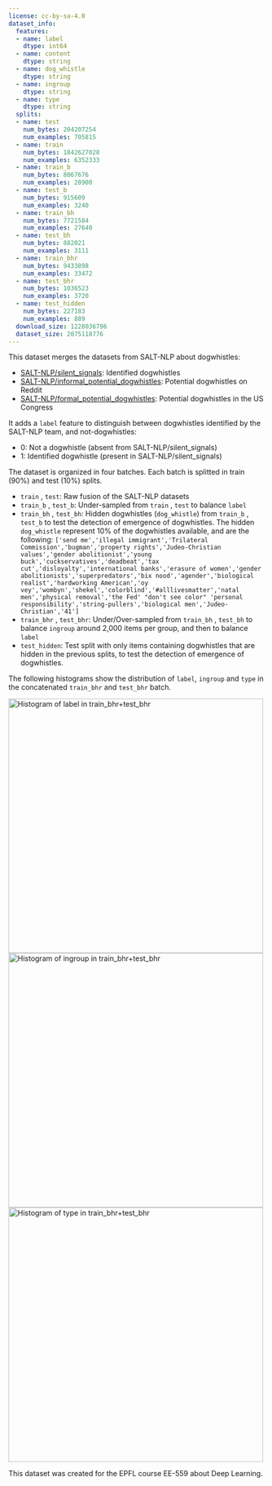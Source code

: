 ```yaml
---
license: cc-by-sa-4.0
dataset_info:
  features:
  - name: label
    dtype: int64
  - name: content
    dtype: string
  - name: dog_whistle
    dtype: string
  - name: ingroup
    dtype: string
  - name: type
    dtype: string
  splits:
  - name: test
    num_bytes: 204207254
    num_examples: 705815
  - name: train
    num_bytes: 1842627028
    num_examples: 6352333
  - name: train_b
    num_bytes: 8067676
    num_examples: 28900
  - name: test_b
    num_bytes: 915609
    num_examples: 3240
  - name: train_bh
    num_bytes: 7721584
    num_examples: 27640
  - name: test_bh
    num_bytes: 882021
    num_examples: 3111
  - name: train_bhr
    num_bytes: 9433898
    num_examples: 33472
  - name: test_bhr
    num_bytes: 1036523
    num_examples: 3720
  - name: test_hidden
    num_bytes: 227183
    num_examples: 889
  download_size: 1228036796
  dataset_size: 2075118776
---
```

This dataset merges the datasets from SALT-NLP about dogwhistles:
* [SALT-NLP/silent_signals](https://huggingface.co/datasets/SALT-NLP/silent_signals): Identified dogwhistles
* [SALT-NLP/informal_potential_dogwhistles](https://huggingface.co/datasets/SALT-NLP/informal_potential_dogwhistles): Potential dogwhistles on Reddit
* [SALT-NLP/formal_potential_dogwhistles](https://huggingface.co/datasets/SALT-NLP/formal_potential_dogwhistles): Potential dogwhistles in the US Congress

It adds a ``label`` feature to distinguish between dogwhistles identified by the SALT-NLP team, and not-dogwhistles:
* 0: Not a dogwhistle (absent from SALT-NLP/silent_signals)
* 1: Identified dogwhistle (present in SALT-NLP/silent_signals)

The dataset is organized in four batches. Each batch is splitted in train (90%) and test (10%) splits.
* ``train`` , ``test``: Raw fusion of the SALT-NLP datasets
* ``train_b`` , ``test_b``: Under-sampled from ``train`` , ``test`` to balance ``label``
* ``train_bh`` , ``test_bh``: Hidden dogwhistles (``dog_whistle``) from ``train_b`` , ``test_b`` to test the detection of emergence of dogwhistles. The hidden ``dog_whistle`` represent 10% of the dogwhistles available, and are the following: ``['send me','illegal immigrant','Trilateral Commission','bugman','property rights','Judeo-Christian values','gender abolitionist','young buck','cuckservatives','deadbeat','tax cut','disloyalty','international banks','erasure of women','gender abolitionists','superpredators','bix nood','agender','biological realist','hardworking American','oy vey','wombyn','shekel','colorblind','#alllivesmatter','natal men','physical removal','the Fed' "don't see color" 'personal responsibility','string-pullers','biological men','Judeo-Christian','41']``
* ``train_bhr`` , ``test_bhr``: Under/Over-sampled from ``train_bh`` , ``test_bh`` to balance ``ingroup`` around 2,000 items per group, and then to balance ``label``
* ``test_hidden``: Test split with only items containing dogwhistles that are hidden in the previous splits, to test the detection of emergence of dogwhistles.

The following histograms show the distribution of ``label``, ``ingroup`` and ``type`` in the concatenated ``train_bhr`` and ``test_bhr`` batch.

<img src="stats/dataset-bhr_hist_label.png" alt="Histogram of label in train_bhr+test_bhr" width="500"/>
<img src="stats/dataset-bhr_hist_ingroup.png" alt="Histogram of ingroup in train_bhr+test_bhr" width="500"/>
<img src="stats/dataset-bhr_hist_type.png" alt="Histogram of type in train_bhr+test_bhr" width="500"/>

This dataset was created for the EPFL course EE-559 about Deep Learning.